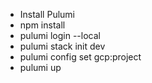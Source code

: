 
- Install Pulumi
- npm install
- pulumi login --local
- pulumi stack init dev
- pulumi config set gcp:project <whatever>
- pulumi up
